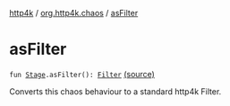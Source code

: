 [http4k](../index.md) / [org.http4k.chaos](index.md) / [asFilter](./as-filter.md)

# asFilter

`fun `[`Stage`](-stage.md)`.asFilter(): `[`Filter`](../org.http4k.core/-filter/index.md) [(source)](https://github.com/http4k/http4k/blob/master/http4k-testing-chaos/src/main/kotlin/org/http4k/chaos/ChaosStages.kt#L45)

Converts this chaos behaviour to a standard http4k Filter.

